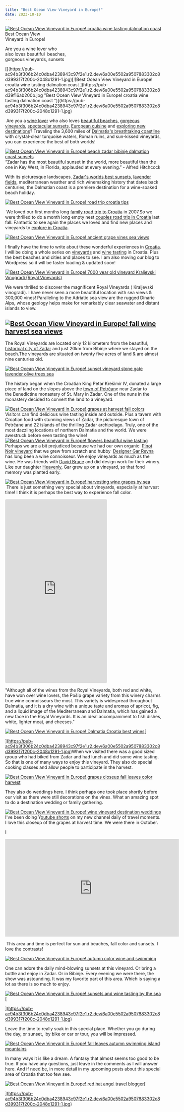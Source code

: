 ```yaml
---
title: "Best Ocean View Vineyard in Europe!"
date: 2023-10-10
---
```


[![Best Ocean View Vineyard in Europe! croatia wine tasting dalmation coast ](https://pub-ac94b3f306b24c0dba4238943c97f2e1.r2.dev/6a00e5502a9507883302c8d39f16af200b.jpg "Best Ocean View Vineyard in Europe! croatia wine tasting dalmation coast ")](https://pub-ac94b3f306b24c0dba4238943c97f2e1.r2.dev/6a00e5502a9507883302c8d399317f200c-2048x1291-1.jpg)Best Ocean View  
Vineyard in Europe!  
  
Are you a wine lover who  
also loves beautiful  beaches,  
gorgeous vineyards, sunsets

<!--more--> [](https://pub-ac94b3f306b24c0dba4238943c97f2e1.r2.dev/6a00e5502a9507883302c8d399317f200c-2048x1291-1.jpg)[![Best Ocean View Vineyard in Europe! croatia wine tasting dalmation coast ](https://pub-ac94b3f306b24c0dba4238943c97f2e1.r2.dev/6a00e5502a9507883302c8d39f16ab200b.jpg "Best Ocean View Vineyard in Europe! croatia wine tasting dalmation coast ")](https://pub-ac94b3f306b24c0dba4238943c97f2e1.r2.dev/6a00e5502a9507883302c8d399317f200c-2048x1291-1.jpg)  
 Are you a [wine lover](http://soultravelers3new.local/2013/04/wine-tasting-with-kids.html) who also loves [beautiful beaches](http://soultravelers3new.local/2008/09/beautiful-beach.html), [gorgeous vineyards](http://soultravelers3new.local/2008/03/ahhhumbria.html), [spectacular sunsets](http://soultravelers3new.local/2012/09/world-famous-key-west-sunset.html), [European cuisine](http://soultravelers3new.local/2011/11/-barcelona-cava-cave-spanish-wine-catalan-champagne.html) and [exploring new destinations](http://soultravelers3new.local/2023/10/europe-in-autumn-10-best-fall-destinations.html#more)? Traveling the 3,600 miles of [Dalmatia's breathtaking coastline](http://soultravelers3new.local/2023/04/the-best-stunning-airbnb-in-dubrovnik-low-budget-.html#more) with crystal-clear turquoise waters, Roman ruins, and sun-kissed vineyards, you can experience the best of both worlds!  
  
[](https://pub-ac94b3f306b24c0dba4238943c97f2e1.r2.dev/6a00e5502a9507883302c8d399317f200c-2048x1291-1.jpg)[![Best Ocean View Vineyard in Europe! beach zadar bibinje dalmation coast sunsets ](https://pub-ac94b3f306b24c0dba4238943c97f2e1.r2.dev/6a00e5502a9507883302c8d39f718e200d.jpg "Best Ocean View Vineyard in Europe! beach zadar bibinje dalmation coast sunsets ")](https://pub-ac94b3f306b24c0dba4238943c97f2e1.r2.dev/6a00e5502a9507883302c8d399317f200c-2048x1291-1.jpg)[  
](https://pub-ac94b3f306b24c0dba4238943c97f2e1.r2.dev/6a00e5502a9507883302c8d399317f200c-2048x1291-1.jpg)“Zadar has the most beautiful sunset in the world, more beautiful than the one in Key West, in Florida, applauded at every evening.” - Alfred Hitchcock  
  
With its picturesque landscapes, [Zadar's worlds best sunsets](https://zadar-archipelago.com/blog/famous-zadar-sunset/), [lavender fields](http://soultravelers3new.local/2017/07/visiting-the-best-lavender-fields-in-provence-.html), mediterranean weather and rich winemaking history that dates back centuries, the Dalmatian coast is a premiere destination for a wine-soaked beach holiday.

[![Best Ocean View Vineyard in Europe! road trip croatia tips ](https://pub-ac94b3f306b24c0dba4238943c97f2e1.r2.dev/6a00e5502a9507883302c8d39f2fc7200b.jpg "Best Ocean View Vineyard in Europe! road trip croatia tips ")](https://pub-ac94b3f306b24c0dba4238943c97f2e1.r2.dev/6a00e5502a9507883302c8d399317f200c-2048x1291-1.jpg)

 We loved our first months long [family road trip to Croatia](http://soultravelers3new.local/2007/08/we-love-dubrovn.html) in 2007.So we were thrilled to do a month long empty nest [couples road trip in Croatia](http://soultravelers3new.local/2022/10/road-trip-croatia-montenegro.html#more) last fall. Fantastic to see again the places we loved and find new places and vineyards to [explore in Croatia](https://pub-ac94b3f306b24c0dba4238943c97f2e1.r2.dev/soultravelers3/croatia/index.html). 

[![Best Ocean View Vineyard in Europe! ancient grape vines sea views ](https://pub-ac94b3f306b24c0dba4238943c97f2e1.r2.dev/6a00e5502a9507883302c8d39f89b8200d.jpg "Best Ocean View Vineyard in Europe! ancient grape vines sea views ")](https://pub-ac94b3f306b24c0dba4238943c97f2e1.r2.dev/6a00e5502a9507883302c8d399317f200c-2048x1291-1.jpg)

I finally have the time to write about these wonderful experiences in [Croatia](http://soultravelers3new.local/2007/09/croatian-island.html). I will be doing a whole series on [vineyards](http://soultravelers3new.local/2007/06/santorini-wine.html) and [wine tasting](http://soultravelers3new.local/2006/10/wine-roads-bacc.html) in Croatia. Plus the best beaches and cities and places to see. I am also moving our blog to Wordpress so it will be faster loading & updated soon!  
  
[![Best Ocean View Vineyard in Europe! 7000 year old vineyard Kraljevski Vinogradi (Royal Vineyards)](https://pub-ac94b3f306b24c0dba4238943c97f2e1.r2.dev/6a00e5502a9507883302c8d39b18d6200c.jpg "Best Ocean View Vineyard in Europe! 7000 year old vineyard Kraljevski Vinogradi (Royal Vineyards)")](https://pub-ac94b3f306b24c0dba4238943c97f2e1.r2.dev/6a00e5502a9507883302c8d399317f200c-2048x1291-1.jpg)  
  
We were thrilled to discover the magnificent Royal Vineyards ( Kraljevski vinogradi). I have never seen a more beautiful location with sea views & 300,000 vines! Paralleling to the Adriatic sea view are the rugged Dinaric Alps, whose geology helps make for remarkably clear seawater and distant islands to view.  
  

## [![Best Ocean View Vineyard in Europe! fall wine harvest sea views](https://pub-ac94b3f306b24c0dba4238943c97f2e1.r2.dev/6a00e5502a9507883302c8d39f3166200b.jpg "Best Ocean View Vineyard in Europe! fall wine harvest sea views")](https://pub-ac94b3f306b24c0dba4238943c97f2e1.r2.dev/6a00e5502a9507883302c8d399317f200c-2048x1291-1.jpg)

The Royal Vineyards are located only 12 kilometers from the beautiful, [historical city of Zadar](https://www.roughguides.com/article/why-you-need-to-visit-zadar-croatia/) and just 20km from Bibinje where we stayed on the beach.The vineyards are situated on twenty five acres of land & are almost nine centuries old. 

[](https://pub-ac94b3f306b24c0dba4238943c97f2e1.r2.dev/6a00e5502a9507883302c8d399317f200c-2048x1291-1.jpg)[![Best Ocean View Vineyard in Europe! sunset vineyard stone gate lavender olive trees sea ](https://pub-ac94b3f306b24c0dba4238943c97f2e1.r2.dev/6a00e5502a9507883302c8d399317f200c.jpg "Best Ocean View Vineyard in Europe! sunset vineyard stone gate lavender olive trees sea ")](https://pub-ac94b3f306b24c0dba4238943c97f2e1.r2.dev/6a00e5502a9507883302c8d399317f200c-2048x1291-1.jpg)[  
](https://pub-ac94b3f306b24c0dba4238943c97f2e1.r2.dev/6a00e5502a9507883302c8d399317f200c-2048x1291-1.jpg)

The history began when the Croatian King Petar Krešimir IV, donated a large piece of land on the slopes above the [town of Petrčan](https://en.wikipedia.org/wiki/Petrčane)e near Zadar to the Benedictine monastery of St. Mary in Zadar. One of the nuns in the monastery decided to convert the land to a vineyard.   
  
[![Best Ocean View Vineyard in Europe! grapes at harvest  fall colors ](https://pub-ac94b3f306b24c0dba4238943c97f2e1.r2.dev/6a00e5502a9507883302c8d399317f200c.jpg "Best Ocean View Vineyard in Europe! grapes at harvest  fall colors ")](https://pub-ac94b3f306b24c0dba4238943c97f2e1.r2.dev/6a00e5502a9507883302c8d399317f200c.jpg)  
Visitors can find delicious wine tasting inside and outside. Plus a tavern with Croatian food with stunning views of Zadar, the picturesque town of Petrčane and 22 islands of the thrilling Zadar archipelago. Truly, one of the most dazzling locations of northern Dalmatia and the world. We were awestruck before even tasting the wine!  
[![Best Ocean View Vineyard in Europe! flowers beautiful wine tasting ](https://pub-ac94b3f306b24c0dba4238943c97f2e1.r2.dev/6a00e5502a9507883302c8d399317f200c.jpg "Best Ocean View Vineyard in Europe! flowers beautiful wine tasting ")](https://pub-ac94b3f306b24c0dba4238943c97f2e1.r2.dev/6a00e5502a9507883302c8d399317f200c.jpg)  
Perhaps we are a bit prejudiced because we had our own organic  [Pinot Noir vineyard](http://soultravelers3new.local/2006/08/home-and-hous-1.html "our pinot noir vineyard") that we grew from scratch and hubby  [Designer Gar Reyna](https://www.garreynadesign.com) has long been a wine connoisseur. We enjoy vineyards as much as the wine. He was friends with [David Bruce](https://www.davidbrucewinery.com) and did design work for their winery. Like our daughter [Heavenly](https://www.heavenlyreyna.com), Gar grew up on a vineyard, so that fond memory was planted early.   
  
[](https://pub-ac94b3f306b24c0dba4238943c97f2e1.r2.dev/6a00e5502a9507883302c8d399317f200c-2048x1291-1.jpg)[![Best Ocean View Vineyard in Europe! harvesting wine grapes by sea](https://pub-ac94b3f306b24c0dba4238943c97f2e1.r2.dev/6a00e5502a9507883302c8d399317f200c.jpg "Best Ocean View Vineyard in Europe! harvesting wine grapes by sea")](https://pub-ac94b3f306b24c0dba4238943c97f2e1.r2.dev/6a00e5502a9507883302c8d399317f200c-2048x1291-1.jpg)[  
](https://pub-ac94b3f306b24c0dba4238943c97f2e1.r2.dev/6a00e5502a9507883302c8d399317f200c-2048x1291-1.jpg) There is just something very special about vineyards, especially at harvest time! I think it is perhaps the best way to experience fall color. 

<iframe allowfullscreen="true" allowtransparency="true" class="instagram-media instagram-media-rendered" data-instgrm-payload-id="instagram-media-payload-0" frameborder="0" height="591" id="instagram-embed-0" scrolling="no" src="https://www.instagram.com/reel/CyAkSWKMNNq/embed/?cr=1&v=14&wp=1128&rd=https%3A%2F%2Fwww.typepad.com&rp=%2Fsite%2Fblogs%2F6a00e5502a9507883300e5502a95098833%2Fpost%2F6a00e5502a9507883302c8d39ab282200c%2Fedit%3Fsaved%3De#%7B%22ci%22%3A0%2C%22os%22%3A637%7D" style="background-color: white; border-top-left-radius: 3px; border-top-right-radius: 3px; border-bottom-right-radius: 3px; border-bottom-left-radius: 3px; border: 1px solid #dbdbdb; box-shadow: none; display: block; margin: 0px 0px 12px; min-width: 326px; padding: 0px;"></iframe>

"Although all of the wines from the Royal Vineyards, both red and white, have won over wine lovers, the Pošip grape variety from this winery charms true wine connoisseurs the most. This variety is widespread throughout Dalmatia, and it is a dry wine with a unique taste and aromas of apricot, fig, and a liquid image of the Mediterranean and Dalmatia, which has gained a new face in the Royal Vineyards. It is an ideal accompaniment to fish dishes, white, lighter meat, and cheeses."  
  
[](https://pub-ac94b3f306b24c0dba4238943c97f2e1.r2.dev/6a00e5502a9507883302c8d399317f200c-2048x1291-1.jpg)[![Best Ocean View Vineyard in Europe! Dalmatia Croatia best wines ](https://pub-ac94b3f306b24c0dba4238943c97f2e1.r2.dev/6a00e5502a9507883302c8d39f8a96200d.jpg "Best Ocean View Vineyard in Europe! Dalmatia Croatia best wines ")](https://pub-ac94b3f306b24c0dba4238943c97f2e1.r2.dev/6a00e5502a9507883302c8d399317f200c-2048x1291-1.jpg)[  
  
](https://pub-ac94b3f306b24c0dba4238943c97f2e1.r2.dev/6a00e5502a9507883302c8d399317f200c-2048x1291-1.jpg)When we visited there was a good sized group who had biked from Zadar and had lunch and did some wine tasting. So that is one of many ways to enjoy this vineyard. They also do special cooking classes and allow people to participate in the harvest.  
  
  
[![Best Ocean View Vineyard in Europe! grapes closeup fall leaves color harvest](https://pub-ac94b3f306b24c0dba4238943c97f2e1.r2.dev/6a00e5502a9507883302c8d39f3394200b.jpg "Best Ocean View Vineyard in Europe! grapes closeup fall leaves color harvest")](https://pub-ac94b3f306b24c0dba4238943c97f2e1.r2.dev/6a00e5502a9507883302c8d399317f200c-2048x1291-1.jpg)  
  
They also do weddings here. I think perhaps one took place shortly before our visit as there were still decorations on the vines. What an amazing spot to do a destination wedding or family gathering.   
  
[![Best Ocean View Vineyard in Europe! wine vineyard destination weddings ](https://pub-ac94b3f306b24c0dba4238943c97f2e1.r2.dev/6a00e5502a9507883302c8d39f8ac3200d.jpg "Best Ocean View Vineyard in Europe! wine vineyard destination weddings ")](https://pub-ac94b3f306b24c0dba4238943c97f2e1.r2.dev/6a00e5502a9507883302c8d399317f200c-2048x1291-1.jpg)  
I've been doing Y[outube shorts](https://www.youtube.com/channel/UCawzFLlyXP4qtq-rn3N-GBQ) on my new channel daily of travel moments. I love this closeup of the grapes at harvest time. We were there in October.  
  
I

<iframe allow="accelerometer; autoplay; clipboard-write; encrypted-media; gyroscope; picture-in-picture; web-share" allowfullscreen frameborder="0" height="315" src="https://www.youtube.com/embed/C-IOrnUYpPg?si=lLeM-1eoT9O7-Xjv" title="YouTube video player" width="560"></iframe>

  
  
 This area and time is perfect for sun and beaches, fall color and sunsets. I love the contrasts!  
  
[](https://pub-ac94b3f306b24c0dba4238943c97f2e1.r2.dev/6a00e5502a9507883302c8d399317f200c-2048x1291-1.jpg)[![Best Ocean View Vineyard in Europe! autumn color wine and swimming ](https://pub-ac94b3f306b24c0dba4238943c97f2e1.r2.dev/6a00e5502a9507883302c8d39b1b12200c.jpg "Best Ocean View Vineyard in Europe! autumn color wine and swimming ")](https://pub-ac94b3f306b24c0dba4238943c97f2e1.r2.dev/6a00e5502a9507883302c8d399317f200c-2048x1291-1.jpg)  
  
One can adore the daily mind-blowing sunsets at this vineyard. Or bring a bottle and enjoy in Zadar. Or in Bibinje. Every evening we were there, the show was astounding. It was my favorite part of this area. Which is saying a lot as there is so much to enjoy.   
  

[](https://pub-ac94b3f306b24c0dba4238943c97f2e1.r2.dev/6a00e5502a9507883302c8d399317f200c-2048x1291-1.jpg)[![Best Ocean View Vineyard in Europe! sunsets and wine tasting by the sea ](https://pub-ac94b3f306b24c0dba4238943c97f2e1.r2.dev/6a00e5502a9507883302c8d39f8ad3200d.jpg "Best Ocean View Vineyard in Europe! sunsets and wine tasting by the sea ")](https://pub-ac94b3f306b24c0dba4238943c97f2e1.r2.dev/6a00e5502a9507883302c8d399317f200c-2048x1291-1.jpg)[  
  
](https://pub-ac94b3f306b24c0dba4238943c97f2e1.r2.dev/6a00e5502a9507883302c8d399317f200c-2048x1291-1.jpg)

Leave the time to really soak in this special place. Whether you go during the day, or sunset,  by bike or car or tour, you will be impressed.   
  
[![Best Ocean View Vineyard in Europe! fall leaves autumn swimming island mountains ](https://pub-ac94b3f306b24c0dba4238943c97f2e1.r2.dev/6a00e5502a9507883302c8d39f339c200b.jpg "Best Ocean View Vineyard in Europe! fall leaves autumn swimming island mountains ")](https://pub-ac94b3f306b24c0dba4238943c97f2e1.r2.dev/6a00e5502a9507883302c8d399317f200c-2048x1291-1.jpg)  
  
In many ways it is like a dream. A fantasy that almost seems too good to be true. If you have any questions, just leave in the comments as I will answer here. And if need be, in more detail in my upcoming posts about this special area of Croatia that too few see.    
  
[![Best Ocean View Vineyard in Europe! red hat angel travel  blogger](https://pub-ac94b3f306b24c0dba4238943c97f2e1.r2.dev/6a00e5502a9507883302c8d39f8ba0200d.jpg "Best Ocean View Vineyard in Europe! red hat angel travel  blogger")](https://pub-ac94b3f306b24c0dba4238943c97f2e1.r2.dev/6a00e5502a9507883302c8d399317f200c-2048x1291-1.jpg)[  
  
](https://pub-ac94b3f306b24c0dba4238943c97f2e1.r2.dev/6a00e5502a9507883302c8d399317f200c-2048x1291-1.jpg)
